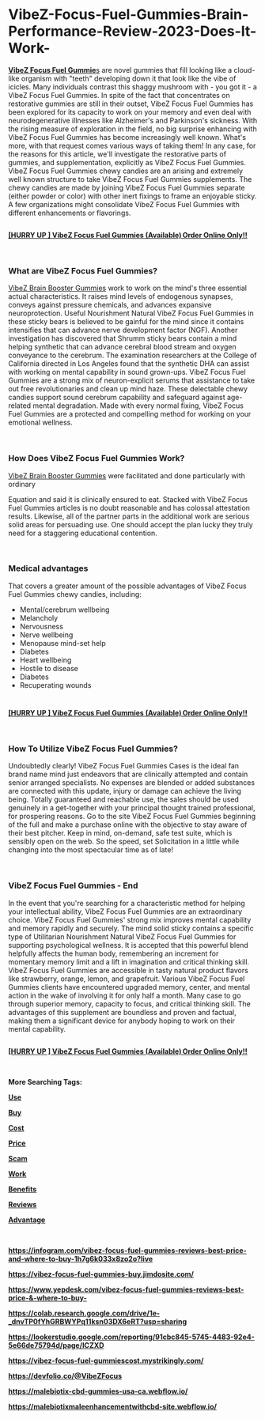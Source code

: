 # VibeZ-Focus-Fuel-Gummies-Brain-Performance-Review-2023-Does-It-Work-
<p><a href="https://vibez-focus-fuel-gummies-cost.webflow.io/"><strong>VibeZ Focus Fuel Gummie</strong>s</a>&nbsp;are novel gummies that fill looking like a cloud-like organism with "teeth" developing down it that look like the vibe of icicles. Many individuals contrast this shaggy mushroom with - you got it - a VibeZ Focus Fuel Gummies. In spite of the fact that concentrates on restorative gummies are still in their outset, VibeZ Focus Fuel Gummies has been explored for its capacity to work on your memory and even deal with neurodegenerative illnesses like Alzheimer's and Parkinson's sickness. With the rising measure of exploration in the field, no big surprise enhancing with VibeZ Focus Fuel Gummies has become increasingly well known. What's more, with that request comes various ways of taking them! In any case, for the reasons for this article, we'll investigate the restorative parts of gummies, and supplementation, explicitly as VibeZ Focus Fuel Gummies. VibeZ Focus Fuel Gummies chewy candies are an arising and extremely well known structure to take VibeZ Focus Fuel Gummies supplements. The chewy candies are made by joining VibeZ Focus Fuel Gummies separate (either powder or color) with other inert fixings to frame an enjoyable sticky. A few organizations might consolidate VibeZ Focus Fuel Gummies with different enhancements or flavorings.</p>
<p><a href="https://fitbreathing.com/recommends/vibez-focus-fuel-gummies/"><img src="https://uploads-ssl.webflow.com/64b81360df3ee923132495e1/64b813d39ada8caf35f6ee43_AVvXsEj8nzdA4RMtZUBPPR1x4hE5V2WqHJ5-FEtBr8JQaK0a6fDm9RuQaNHYRhBIX-Vfv18dZyc_4yb5k2H-eBxoZfO8NgixkJOET_0wXppahLnLHDxqe1GwoennqlR6XKg5AfflLSIfME9_foe6BkF9VQ7PnwFWxyL6c1X6Cnw_ElOhigDkx-vHr-43aImU54bb%3Dw640-h452.png" alt="" border="0" /></a></p>
<p><a href="https://fitbreathing.com/recommends/vibez-focus-fuel-gummies/"><strong>[HURRY UP ] VibeZ Focus Fuel Gummies (Available) Order Online Only!!</strong></a></p>
<p>&nbsp;</p>
<h3><strong>What are VibeZ Focus Fuel Gummies?</strong></h3>
<p><a href="https://vibez-focus-fuel-gummies-buy.webflow.io/">VibeZ Brain Booster Gummies</a>&nbsp;work to work on the mind's three essential actual characteristics. It raises mind levels of endogenous synapses, conveys against pressure chemicals, and advances expansive neuroprotection. Useful Nourishment Natural VibeZ Focus Fuel Gummies in these sticky bears is believed to be gainful for the mind since it contains intensifies that can advance nerve development factor (NGF). Another investigation has discovered that Shrumm sticky bears contain a mind helping synthetic that can advance cerebral blood stream and oxygen conveyance to the cerebrum. The examination researchers at the College of California directed in Los Angeles found that the synthetic DHA can assist with working on mental capability in sound grown-ups. VibeZ Focus Fuel Gummies are a strong mix of neuron-explicit serums that assistance to take out free revolutionaries and clean up mind haze. These delectable chewy candies support sound cerebrum capability and safeguard against age-related mental degradation. Made with every normal fixing, VibeZ Focus Fuel Gummies are a protected and compelling method for working on your emotional wellness.</p>
<p>&nbsp;</p>
<h3><strong>How Does VibeZ Focus Fuel Gummies Work?</strong></h3>
<p><a href="https://vibez-focus-fuel-gummies-buy.company.site/">VibeZ Brain Booster Gummies</a>&nbsp;were facilitated and done particularly with ordinary</p>
<p>Equation and said it is clinically ensured to eat. Stacked with VibeZ Focus Fuel Gummies articles is no doubt reasonable and has colossal attestation results. Likewise, all of the partner parts in the additional work are serious solid areas for persuading use. One should accept the plan lucky they truly need for a staggering educational contention.</p>
<p>&nbsp;</p>
<h3><strong>Medical advantages</strong></h3>
<p>That covers a greater amount of the possible advantages of VibeZ Focus Fuel Gummies chewy candies, including:</p>
<ul>
<li>Mental/cerebrum wellbeing</li>
<li>Melancholy</li>
<li>Nervousness</li>
<li>Nerve wellbeing</li>
<li>Menopause mind-set help</li>
<li>Diabetes</li>
<li>Heart wellbeing</li>
<li>Hostile to disease</li>
<li>Diabetes</li>
<li>Recuperating wounds</li>
</ul>
<h3><a href="https://fitbreathing.com/recommends/vibez-focus-fuel-gummies/"><strong><img src="https://uploads-ssl.webflow.com/64b81360df3ee923132495e1/64b813d35e40ec17c699516a_AVvXsEiXfG7D7AgFKI87rLJbwgOrs_T3NZPgwhqiDq0vPEC6DfUh3NXE5DyHG33CfDeFbSdxWFREiXKQt-jmM_uDbKBw42ZMASzt0Vg9VbFNtpaLAntTRphBbQGGTiqJwpML20N0JD92roj5Fddw4fgWwJUm-n4GS3kuDkH1UIKoAiPn36p6Czp1Zi7RrBR6v4sS%3Dw640-h398.png" alt="" border="0" /></strong></a></h3>
<p><strong><a href="https://fitbreathing.com/recommends/vibez-focus-fuel-gummies/">[HURRY UP ] VibeZ Focus Fuel Gummies (Available) Order Online Only!!</a></strong></p>
<p>&nbsp;</p>
<h3><strong>How To Utilize VibeZ Focus Fuel Gummies?</strong></h3>
<p>Undoubtedly clearly! VibeZ Focus Fuel Gummies Cases is the ideal fan brand name mind just endeavors that are clinically attempted and contain senior arranged specialists. No expenses are blended or added substances are connected with this update, injury or damage can achieve the living being. Totally guaranteed and reachable use, the sales should be used genuinely in a get-together with your principal thought trained professional, for prospering reasons. Go to the site VibeZ Focus Fuel Gummies beginning of the full and make a purchase online with the objective to stay aware of their best pitcher. Keep in mind, on-demand, safe test suite, which is sensibly open on the web. So the speed, set Solicitation in a little while changing into the most spectacular time as of late!</p>
<p>&nbsp;</p>
<h3><strong>VibeZ Focus Fuel Gummies - End</strong></h3>
<p>In the event that you're searching for a characteristic method for helping your intellectual ability, VibeZ Focus Fuel Gummies are an extraordinary choice. VibeZ Focus Fuel Gummies' strong mix improves mental capability and memory rapidly and securely. The mind solid sticky contains a specific type of Utilitarian Nourishment Natural VibeZ Focus Fuel Gummies for supporting psychological wellness. It is accepted that this powerful blend helpfully affects the human body, remembering an increment for momentary memory limit and a lift in imagination and critical thinking skill. VibeZ Focus Fuel Gummies are accessible in tasty natural product flavors like strawberry, orange, lemon, and grapefruit. Various VibeZ Focus Fuel Gummies clients have encountered upgraded memory, center, and mental action in the wake of involving it for only half a month. Many case to go through superior memory, capacity to focus, and critical thinking skill. The advantages of this supplement are boundless and proven and factual, making them a significant device for anybody hoping to work on their mental capability.</p>
<p><a href="https://fitbreathing.com/recommends/vibez-focus-fuel-gummies/"><img src="https://uploads-ssl.webflow.com/64b81360df3ee923132495e1/64b813d4ca4500902315427c_AVvXsEipb9GBGLFj8h3LqjtOvZ_N80slsqvB-r030bTzEK9tD2pPRmpUvGQkVXJKRYaAV3uTi2jQzWKpomXbiGTvq1o84F8LcpbIlbhsKol9HwFoPFHaChxOKbBerkq5xKgw4qlT_ueP_eaUtAGw15SJH7i-fsq5HRb0XCNSNeuX-ThCAQysOyOZ_pqclQ7-HG02%3Dw640-h504.png" alt="" border="0" /></a></p>
<p><a href="https://fitbreathing.com/recommends/vibez-focus-fuel-gummies/"><strong>[HURRY UP ] VibeZ Focus Fuel Gummies (Available) Order Online Only!!</strong></a></p>
<p>&nbsp;</p>
<p><strong>More Searching Tags:</strong></p>
<p><strong><a href="https://fitbreathing.com/vibez-focus-fuel-gummies/">Use</a></strong></p>
<p><strong><a href="https://fitbreathing.com/ultra-iq-brain-booster/">Buy</a></strong></p>
<p><strong><a href="https://fitbreathing.com/fast-brain-booster/">Cost</a></strong></p>
<p><strong><a href="https://fitbreathing.com/ace-memory-booster/">Price</a></strong></p>
<p><strong><a href="https://fitbreathing.com/neuro-lift-brain-cognitive/">Scam</a></strong></p>
<p><strong><a href="https://fitbreathing.com/promind-complex/">Work</a></strong></p>
<p><strong><a href="https://fitbreathing.com/optima-brain-mindmax/">Benefits</a></strong></p>
<p><strong><a href="https://groups.google.com/g/vibez-focus-fuel-gummies-buy/c/2kaZpAgmV24">Reviews</a></strong></p>
<p><strong><a href="https://sites.google.com/view/vibez-focus-fuel-gummies-buy/home">Advantage</a></strong></p>
<p>&nbsp;</p>
<p><strong><a href="https://infogram.com/vibez-focus-fuel-gummies-reviews-best-price-and-where-to-buy-1h7g6k033x8zo2o?live">https://infogram.com/vibez-focus-fuel-gummies-reviews-best-price-and-where-to-buy-1h7g6k033x8zo2o?live</a></strong></p>
<p><strong><a href="https://vibez-focus-fuel-gummies-buy.jimdosite.com/">https://vibez-focus-fuel-gummies-buy.jimdosite.com/</a></strong></p>
<p><strong><a href="https://www.yepdesk.com/vibez-focus-fuel-gummies-reviews-best-price-&amp;-where-to-buy-">https://www.yepdesk.com/vibez-focus-fuel-gummies-reviews-best-price-&amp;-where-to-buy-</a></strong></p>
<p><strong><a href="https://colab.research.google.com/drive/1e-_dnvTP0fYhGRBWYPq11ksn03DX6eRT?usp=sharing">https://colab.research.google.com/drive/1e-_dnvTP0fYhGRBWYPq11ksn03DX6eRT?usp=sharing</a></strong></p>
<p><strong><a href="https://lookerstudio.google.com/reporting/91cbc845-5745-4483-92e4-5e66de75794d/page/ICZXD">https://lookerstudio.google.com/reporting/91cbc845-5745-4483-92e4-5e66de75794d/page/ICZXD</a></strong></p>
<p><strong><a href="https://vibez-focus-fuel-gummiescost.mystrikingly.com/">https://vibez-focus-fuel-gummiescost.mystrikingly.com/</a></strong></p>
<p><strong><a href="https://devfolio.co/@VibeZFocus">https://devfolio.co/@VibeZFocus</a></strong></p>
<p><strong><a href="https://malebiotix-cbd-gummies-usa-ca.webflow.io/">https://malebiotix-cbd-gummies-usa-ca.webflow.io/</a></strong></p>
<p><strong><a href="https://malebiotixmaleenhancementwithcbd-site.webflow.io/">https://malebiotixmaleenhancementwithcbd-site.webflow.io/</a></strong></p>
<p>&nbsp;</p>
